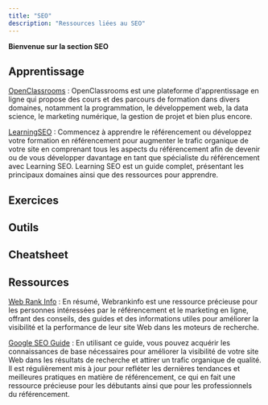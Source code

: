 ```yaml
---
title: "SEO"
description: "Ressources liées au SEO"
---
```


**Bienvenue sur la section SEO**


## Apprentissage

[OpenClassrooms](https://openclassrooms.com/fr/) : OpenClassrooms est une plateforme d'apprentissage en ligne qui propose des cours et des parcours de formation dans divers domaines, notamment la programmation, le développement web, la data science, le marketing numérique, la gestion de projet et bien plus encore.

[LearningSEO](https://learningseo.io/) : Commencez à apprendre le référencement ou développez votre formation en référencement pour augmenter le trafic organique de votre site en comprenant tous les aspects du référencement afin de devenir ou de vous développer davantage en tant que spécialiste du référencement avec Learning SEO. Learning SEO est un guide complet, présentant les principaux domaines ainsi que des ressources pour apprendre.


## Exercices

## Outils

## Cheatsheet

## Ressources

[Web Rank Info](https://www.webrankinfo.com/) : En résumé, Webrankinfo est une ressource précieuse pour les personnes intéressées par le référencement et le marketing en ligne, offrant des conseils, des guides et des informations utiles pour améliorer la visibilité et la performance de leur site Web dans les moteurs de recherche.

[Google SEO Guide](https://developers.google.com/search/docs/fundamentals/seo-starter-guide?hl=fr) : En utilisant ce guide, vous pouvez acquérir les connaissances de base nécessaires pour améliorer la visibilité de votre site Web dans les résultats de recherche et attirer un trafic organique de qualité. Il est régulièrement mis à jour pour refléter les dernières tendances et meilleures pratiques en matière de référencement, ce qui en fait une ressource précieuse pour les débutants ainsi que pour les professionnels du référencement.